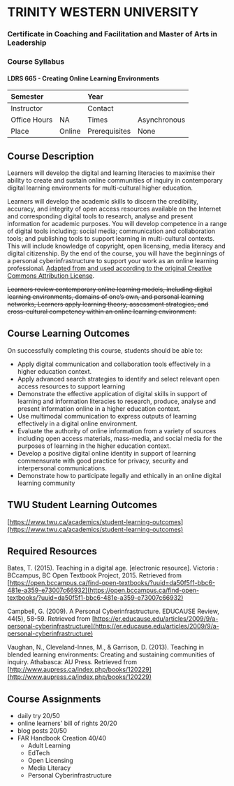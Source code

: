 # TRINITY WESTERN UNIVERSITY

### Certificate in Coaching and Facilitation and Master of Arts in Leadership

### Course Syllabus

#### LDRS 665 - Creating Online Learning Environments

| Semester |  | Year |  |
| :--- | :--- | :--- | :--- |
| Instructor |  | Contact |  |
| Office Hours | NA | Times | Asynchronous |
| Place | Online | Prerequisites | None |

## Course Description

Learners will develop the digital and learning literacies to maximise their ability to create and sustain online communities of inquiry in contemporary digital learning environments for multi-cultural higher education.

Learners will develop the academic skills to discern the credibility, accuracy, and integrity of open access resources available on the Internet and corresponding digital tools to research, analyse and present information for academic purposes.  You will develop competence in a range of digital tools including: social media; communication and collaboration tools;  and publishing tools to support learning in multi-cultural contexts. This will include knowledge of copyright, open licensing, media literacy and digital citizenship. By the end of the course, you will have the beginnings of a personal cyberinfrastructure to support your work as an online learning professional. [Adapted from and used according to the original Creative Commons Attribution License](https://oeru.org/oeru-partners/otago-polytechnic/learning-in-a-digital-age).

~~Learners review contemporary online learning models, including digital learning environments, domains of one’s own, and personal learning networks, Learners apply learning theory, assessment strategies, and cross-cultural competency within an online learning environment.~~

## Course Learning Outcomes

On successfully completing this course, students should be able to:

* Apply digital communication and collaboration tools effectively in a higher education context. 
* Apply advanced search strategies to identify and select relevant open access resources to support learning
* Demonstrate the effective application of digital skills in support of learning and information literacies to research, produce, analyse and present information online in a higher education context.
* Use multimodal communication to express outputs of learning effectively in a digital online environment.
* Evaluate the authority of online information from a variety of sources including open access materials, mass-media, and social media for the purposes of learning in the higher education context. 
* Develop a positive digital online identity in support of learning commensurate with good practice for privacy, security and interpersonal communications.
* Demonstrate how to participate legally and ethically in an online digital learning community 

## TWU Student Learning Outcomes

[https://www.twu.ca/academics/student-learning-outcomes](https://www.twu.ca/academics/student-learning-outcomes)

## Required Resources

Bates, T. \(2015\). Teaching in a digital age. \[electronic resource\]. Victoria : BCcampus, BC Open Textbook Project, 2015. Retrieved from [https://open.bccampus.ca/find-open-textbooks/?uuid=da50f5f1-bbc6-481e-a359-e73007c66932](https://open.bccampus.ca/find-open-textbooks/?uuid=da50f5f1-bbc6-481e-a359-e73007c66932)

Campbell, G. \(2009\). A Personal Cyberinfrastructure. EDUCAUSE Review, 44\(5\), 58-59. Retrieved from [https://er.educause.edu/articles/2009/9/a-personal-cyberinfrastructure](https://er.educause.edu/articles/2009/9/a-personal-cyberinfrastructure)

Vaughan, N., Cleveland-Innes, M., & Garrison, D. \(2013\). Teaching in blended learning environments: Creating and sustaining communities of inquiry. Athabasca: AU Press. Retrieved from [http://www.aupress.ca/index.php/books/120229](http://www.aupress.ca/index.php/books/120229)

## Course Assignments

* daily try 20/50
* online learners' bill of rights 20/20
* blog posts 20/50
* FAR Handbook Creation 40/40
  * Adult Learning
  * EdTech
  * Open Licensing
  * Media Literacy
  * Personal Cyberinfrastructure



